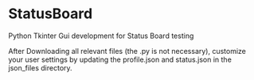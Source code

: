 # StatusBoard
Python Tkinter Gui development for Status Board testing

After Downloading all relevant files (the .py is not necessary), customize your user settings by updating the profile.json and status.json in the json_files directory.

